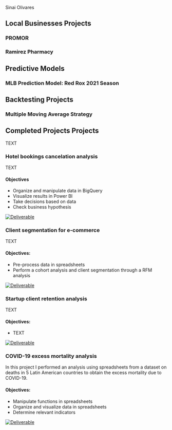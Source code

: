 Sinai Olivares

## Local Businesses Projects

### PROMOR

### Ramirez Pharmacy

## Predictive Models

### MLB Prediction Model: Red Rox 2021 Season

## Backtesting Projects

### Multiple Moving Average Strategy

## Completed Projects Projects

TEXT

### Hotel bookings cancelation analysis

TEXT

#### Objectives
  - Organize and manipulate data in BigQuery
  - Visualize results in Power BI
  - Take decisions based on data
  - Check business hypothesis

[![Deliverable](https://us.123rf.com/450wm/teploleta/teploleta1802/teploleta180200017/94982571-sketch-illustration-of-a-man-hands-are-working-on-a-laptop-computer-top-view-.jpg?ver=6)](https://docs.google.com/spreadsheets/d/1ZbB07an2mklNE_1gVujuGXXZtEe_N16yXlmU3rGZLLk/edit?usp=sharing)

### Client segmentation for e-commerce

TEXT

#### Objectives:
  - Pre-process data in spreadsheets
  - Perform a cohort analysis and client segmentation through a RFM analysis

[![Deliverable](https://us.123rf.com/450wm/teploleta/teploleta1802/teploleta180200017/94982571-sketch-illustration-of-a-man-hands-are-working-on-a-laptop-computer-top-view-.jpg?ver=6)](https://docs.google.com/spreadsheets/d/1ZbB07an2mklNE_1gVujuGXXZtEe_N16yXlmU3rGZLLk/edit?usp=sharing)

### Startup client retention analysis

TEXT

#### Objectives:
  - TEXT

[![Deliverable](https://us.123rf.com/450wm/teploleta/teploleta1802/teploleta180200017/94982571-sketch-illustration-of-a-man-hands-are-working-on-a-laptop-computer-top-view-.jpg?ver=6)](https://docs.google.com/spreadsheets/d/1ZbB07an2mklNE_1gVujuGXXZtEe_N16yXlmU3rGZLLk/edit?usp=sharing)

### COVID-19 excess mortality analysis

In this project I performed an analysis using spreadsheets from a dataset on deaths in 5 Latin American countries to obtain the excess mortality due to COVID-19. 

#### Objectives:
  - Manipulate functions in spreadsheets
  - Organize and visualize data in spreadsheets 
  - Determine relevant indicators

[![Deliverable](https://us.123rf.com/450wm/teploleta/teploleta1802/teploleta180200017/94982571-sketch-illustration-of-a-man-hands-are-working-on-a-laptop-computer-top-view-.jpg?ver=6)](https://docs.google.com/spreadsheets/d/1ZbB07an2mklNE_1gVujuGXXZtEe_N16yXlmU3rGZLLk/edit?usp=sharing)

